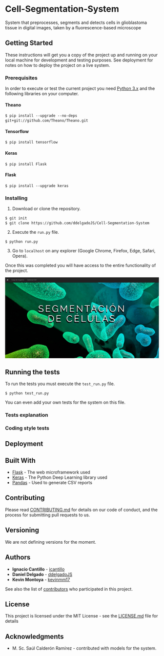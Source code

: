 
# Cell-Segmentation-System

System that preprocesses, segments and detects cells in glioblastoma tissue in digital images, taken by a fluorescence-based microscope

## Getting Started

These instructions will get you a copy of the project up and running on your local machine for development and testing purposes. See deployment for notes on how to deploy the project on a live system.

### Prerequisites

In order to execute or test the current project you need [Python 3.x](https://www.python.org/downloads/) and the following libraries on your computer.

#### Theano

```
$ pip install --upgrade --no-deps git+git://github.com/Theano/Theano.git
```

#### Tensorflow

```
$ pip install tensorflow
```

#### Keras

```
$ pip install Flask
```

#### Flask

```
$ pip install --upgrade keras
```

### Installing

1. Download or clone the repository.

```
$ git init
$ git clone https://github.com/ddelgadoJS/Cell-Segmentation-System
```

2. Execute the `run.py` file.

```
$ python run.py
```

3. Go to `localhost` on any explorer (Google Chrome, Firefox, Edge, Safari, Opera).

Once this was completed you will have access to the entire functionality of the project.

![](./Documents/images/1.png)

## Running the tests

To run the tests you must execute the `test_run.py` file.

```
$ python test_run.py
```

You can even add your own tests for the system on this file.

### Tests explanation

### Coding style tests

## Deployment

## Built With

* [Flask](http://flask.pocoo.org/) - The web microframework used
* [Keras](https://keras.io/) - The Python Deep Learning library used
* [Pandas](https://pandas.pydata.org/) - Used to generate CSV reports

## Contributing

Please read [CONTRIBUTING.md](CONTRIBUTING.md) for details on our code of conduct, and the process for submitting pull requests to us.

## Versioning

We are not defining versions for the moment.

## Authors

* **Ignacio Cantillo** - [icantillo](https://github.com/icantillo)
* **Daniel Delgado** - [ddelgadoJS](https://github.com/ddelgadoJS)
* **Kevin Montoya** - [kevinmm17](https://github.com/kevinmm17)

See also the list of [contributors](https://github.com/ddelgadoJS/Cell-Segmentation-System/graphs/contributors) who participated in this project.

## License

This project is licensed under the MIT License - see the [LICENSE.md](LICENSE) file for details

## Acknowledgments

* M. Sc. Saúl Calderón Ramírez - contributed with models for the system.
